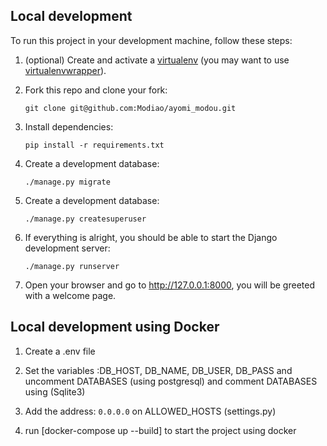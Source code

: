 ## Local development

To run this project in your development machine, follow these steps:

1. (optional) Create and activate a [virtualenv](https://virtualenv.pypa.io/) (you may want to use [virtualenvwrapper](http://virtualenvwrapper.readthedocs.org/)).


2. Fork this repo and clone your fork:

    `git clone git@github.com:Modiao/ayomi_modou.git`

3. Install dependencies:

    `pip install -r requirements.txt`

4. Create a development database:

    `./manage.py migrate`

5. Create a development database:

    `./manage.py createsuperuser`

6. If everything is alright, you should be able to start the Django development server:

    `./manage.py runserver`

6. Open your browser and go to http://127.0.0.1:8000, you will be greeted with a welcome page.


## Local development using Docker

1. Create a .env file

2. Set the variables :DB_HOST, DB_NAME, DB_USER, DB_PASS  and uncomment DATABASES (using postgresql) and comment DATABASES using  (Sqlite3)

3. Add the address: `0.0.0.0` on ALLOWED_HOSTS (settings.py)

4. run  [docker-compose up --build] to start the project using docker



